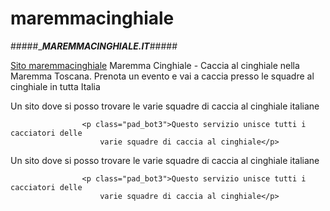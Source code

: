 # maremmacinghiale
#####____MAREMMACINGHIALE.IT___#####
 
[Sito maremmacinghiale](https://www.maremmacinghiale.it/)
Maremma Cinghiale - Caccia al cinghiale nella Maremma Toscana.
Prenota un evento e vai a caccia presso le squadre al cinghiale in tutta Italia

Un sito dove si posso trovare le varie squadre di caccia al cinghiale italiane

					<p class="pad_bot3">Questo servizio unisce tutti i cacciatori delle
						varie squadre di caccia al cinghiale</p>
Un sito dove si posso trovare le varie squadre di caccia al cinghiale italiane

					<p class="pad_bot3">Questo servizio unisce tutti i cacciatori delle
						varie squadre di caccia al cinghiale</p>